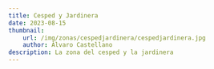 ```yaml
---
title: Cesped y Jardinera
date: 2023-08-15
thumbnail:
    url: /img/zonas/cespedjardinera/cespedjardinera.jpg
    author: Álvaro Castellano
description: La zona del cesped y la jardinera
---
```



